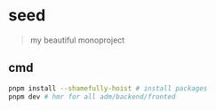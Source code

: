 # seed
> my beautiful monoproject

## cmd
```bash
pnpm install --shamefully-hoist # install packages
pnpm dev # hmr for all adm/backend/fronted
```
